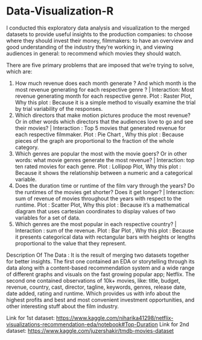 # Data-Visualization-R

I conducted this exploratory data analysis and visualization to the merged datasets to provide useful insights to the production companies: to choose where they should invest their money, filmmakers: to have an overview and good understanding of the industry they’re working in, and viewing audiences in general: to recommend which movies they should watch.

There are five primary problems that are imposed that we’re trying to solve, which are:
1) How much revenue does each month generate ?
  And which month is the most revenue generating for each respective genre ? |
  Interaction: Most revenue generating month for each respective genre.
  Plot : Raster Plot, Why this plot : Because it is a simple method to visually examine 
  the trial by trial variability of the responses.
2) Which directors that make motion pictures produce the most revenue? Or in other
  words which directors that the audiences love to go and see their movies? |
  Interaction : Top 5 movies that generated revenue for each respective filmmaker.
  Plot : Pie Chart , Why this plot : Because pieces of the graph are proportional to the
  fraction of the whole category.
3) Which genres are popular the most with the movie goers? Or in other words: what
  movie genres generate the most revenue? | Interaction: top ten rated movies for
  each genre.
  Plot : Lollipop Plot, Why this plot : Because it shows the relationship between a
  numeric and a categorical variable.
4) Does the duration time or runtime of the film vary through the years? Do the
  runtimes of the movies get shorter? Does it get longer? | Interaction: sum of
  revenue of movies throughout the years with respect to the runtime.
  Plot : Scatter Plot, Why this plot : Because it’s a mathematical diagram that uses
  cartesian coordinates to display values of two variables for a set of data.
5) Which genres are the most popular in each respective country? | Interaction : sum
  of the revenue.
  Plot : Bar Plot , Why this plot : Because it presents categorical data with rectangular
  bars with heights or lengths proportional to the value that they represent.
  
  
  Description Of The Data :
It is the result of merging two datasets together for better insights. The first one contained
an EDA or storytelling through its data along with a content-based recommendation system
and a wide range of different graphs and visuals on the fast growing popular app; Netflix.
The second one contained observations of 10k+ movies, like: title, budget, revenue,
country, cast, director, tagline, keywords, genres, release date, date added, rating and
runtime. Which provides us with info about the highest profits and best and most
convenient investment opportunities, and other interesting stuff about the film industry.

Link for 1st dataset:
https://www.kaggle.com/niharika41298/netflix-visualizations-recommendation-eda/notebook#Top-Duration
Link for 2nd dataset:
https://www.kaggle.com/juzershakir/tmdb-movies-dataset
